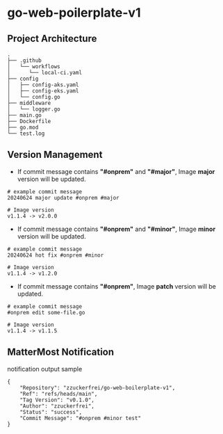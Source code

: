 # go-web-poilerplate-v1

## Project Architecture
```
.
├── .github
│   └── workflows
│      └── local-ci.yaml
├── config
│   ├── config-aks.yaml
│   ├── config-eks.yaml
│   └── config.go
├── middleware
│   └── logger.go
├── main.go
├── Dockerfile 
├── go.mod
└── test.log
```

## Version Management
* If commit message contains **"#onprem"** and **"#major"**, Image **major** version will be updated.
```
# example commit message
20240624 major update #onprem #major 

# Image version
v1.1.4 -> v2.0.0
```

* If commit message contains **"#onprem"** and **"#minor"**, Image **minor** version will be updated.
```
# example commit message
20240624 hot fix #onprem #minor

# Image version
v1.1.4 -> v1.2.0
```

* If commit message contains **"#onprem"**, Image **patch** version will be updated.
```
# example commit message
#onprem edit some-file.go

# Image version
v1.1.4 -> v1.1.5
```

## MatterMost Notification
notification output sample
```
{
    "Repository": "zzuckerfrei/go-web-boilerplate-v1",
    "Ref": "refs/heads/main",
    "Tag Version": "v0.1.0",
    "Author": "zzuckerfrei",
    "Status": "success",
    "Commit Message": "#onprem #minor test"
}
```